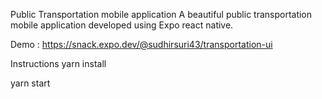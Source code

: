 Public Transportation mobile application
A beautiful public transportation mobile application developed using Expo react native.

Demo : https://snack.expo.dev/@sudhirsuri43/transportation-ui

Instructions
yarn install

yarn start
